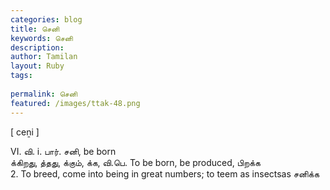 ```yaml
---
categories: blog
title: செனி
keywords: செனி
description: 
author: Tamilan
layout: Ruby
tags: 
 
permalink: செனி
featured: /images/ttak-48.png
---
```

  
[ ceṉi ]  
  
VI. வி. i. பார். சனி, be born  
க்கிறது, த்தது, க்கும், க்க, வி.பெ. To be born, be produced, பிறக்க  
2. To breed, come into being in great numbers; to teem as insectsas சனிக்க